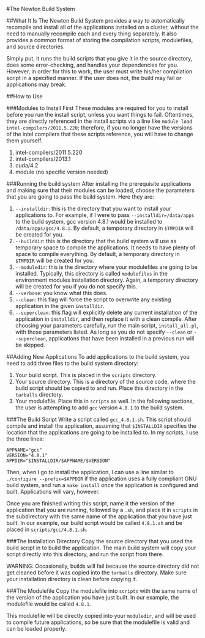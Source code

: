 #The Newton Build System

##What It Is
The Newton Build System provides a way to automatically recompile and install all of the applications 
installed on a cluster, without the need to manually recompile each and every thing separately. It also 
provides a common format of storing the compilation scripts, modulefiles, and source directories.

Simply put, it runs the build scripts that you give it in the source directory, does some error-checking, and
handles your dependencies for you. However, in order for this to work, the user must write his/her compilation
script in a specified manner. If the user does not, the build may fail or applications may break.

##How to Use

###Modules to Install First
These modules are required for you to install before you run the install script, unless you want things to fail.
Oftentimes, they are directly referenced in the install scripts via a line like 
`module load intel-compilers/2011.5.220`; therefore, if you no longer have the versions of the intel 
compilers that these scripts reference, you will have to change them yourself.

1. intel-compilers/2011.5.220
2. intel-compilers/2013.1
3. cuda/4.2
4. module (no specific version needed)

###Running the build system
After installing the prerequisite applications and making sure that their modules can be loaded, choose the
parameters that you are going to pass the build system.  Here they are:
  1. `--installdir`: this is the directory that you want to install your applications to. For example, if I were to
     pass `--installdir=/data/apps` to the build system, gcc version 4.8.1 would be installed to 
     `/data/apps/gcc/4.8.1`. By default, a temporary directory in `$TMPDIR` will be created for you.
  2. `--builddir`: this is the directory that the build system will use as temporary space to compile the
     applications. It needs to have plenty of space to compile everything. By default, a temporary directory in
     `$TMPDIR` will be created for you.
  3. `--moduledir`: this is the directory where your modulefiles are going to be installed. Typically, this
     directory is called `modulefiles` in the environment modules installation directory. 
     Again, a temporary directory will be created for you if you do not specify this.
  4. `--verbose`: you know what this does.
  5. `--clean`: this flag will force the script to overwrite any existing application in the given `installdir`.
  6. `--superclean`: this flag will explicitly delete any current installation of the application in `installdir`,
     and then replace it with a clean compile.
After choosing your parameters carefully, run the main script, `install_all.pl`, with those parameters listed. As
long as you do not specify `--clean` or `--superclean`, applications that have been installed in a previous run
will be skipped.

##Adding New Applications
To add applications to the build system, you need to add three files to the build system directory:
  1. Your build script. This is placed in the `scripts` directory.
  2. Your source directory. This is a directory of the source code, where the build script should be 
     copied to and run. Place this directory in the `tarballs` directory.
  3. Your modulefile. Place this in `scripts` as well.
In the following sections, the user is attempting to add `gcc` version `4.8.1` to the build system.

###The Build Script
Write a script called `gcc_4.8.1.sh`.  This script should compile and install the application, 
assuming that `$INSTALLDIR` specifies the location that the applications are going to be installed to.
In my scripts, I use the three lines:

```
APPNAME="gcc"
VERSION="4.8.1"
APPDIR="$INSTALLDIR/$APPNAME/$VERSION"
```

Then, when I go to install the application, I can use a line similar to `./configure --prefix=$APPDIR`
if the application uses a fully compliant GNU build system, and run a `make install` once the 
application is configured and built. Applications will vary, however.

Once you are finished writing this script, name it the version of the application that you are running,
followed by a `.sh`, and place it in `scripts` in the subdirectory with the same name of the application
that you have just built. In our example, our build script would be called `4.8.1.sh` and be placed in
`scripts/gcc/4.8.1.sh`.

###The Installation Directory
Copy the source directory that you used the build script in to build the application. 
The main build system will copy your script directly into this directory, and run the script from there.

WARNING: Occasionally, builds will fail because the source directory did not get cleaned before it was copied 
into the `tarballs` directory. Make sure your installation directory is clean before copying it.

###The Modulefile
Copy the modulefile into `scripts` with the same name of the version of the application you have just built.
In our example, the modulefile would be called `4.8.1`.

This modulefile will be directly copied into your `moduledir`, and will be used to compile future applications,
so be sure that the modulefile is valid and can be loaded properly.
